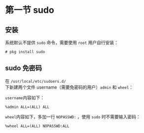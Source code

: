 # 第一节 sudo

## 安装

系统默认不提供 `sudo` 命令，需要使用 `root` 用户自行安装：

```
# pkg install sudo
```

## sudo 免密码



在 `/usr/local/etc/sudoers.d/` 下新建两个文件 username（需要免密码的用户）`admin` 和 `wheel`：

`username`内容如下：

```
%admin ALL=(ALL) ALL
```

`wheel`内容如下，多加一行 `NOPASSWD:` ，使用 `sudo` 时不需要输入密码：

```
%wheel ALL=(ALL) NOPASSWD:ALL
```

